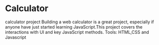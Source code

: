 # Calculator
calculator project
    Building a web calculator is a great project, especially if anyone have just started learning JavaScript.This project covers the interactions with UI and key JavaScript methods.
Tools:
    HTML,CSS and Javascript
